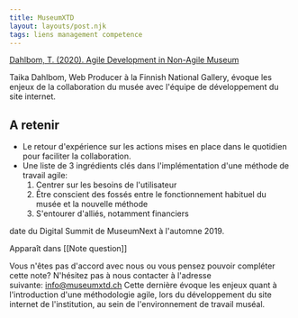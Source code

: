 ```yaml
---
title: MuseumXTD
layout: layouts/post.njk
tags: liens management competence
---
```

[Dahlbom, T. (2020). Agile Development in Non-Agile Museum](https://www.museumnext.com/article/agile-development-in-non-agile-museum/)

Taika Dahlbom, Web Producer à la Finnish National Gallery, évoque les enjeux de la collaboration du musée avec l'équipe de développement du site internet. 

## A retenir
- Le retour d'expérience sur les actions mises en place dans le quotidien pour faciliter la collaboration. 
- Une liste de 3 ingrédients clés dans l'implémentation d'une méthode de travail agile: 
	1. Centrer sur les besoins de l'utilisateur
	2. Être conscient des fossés entre le fonctionnement habituel du musée et la nouvelle méthode
	3. S'entourer d'alliés, notamment financiers

  
date du Digital Summit de MuseumNext à l'automne 2019. 


Apparaît dans [[Note question]]

Vous n'êtes pas d'accord avec nous ou vous pensez pouvoir compléter cette note? N'hésitez pas à nous contacter à l'adresse suivante: [info@museumxtd.ch](mailto:info@museumxtd.ch)
Cette dernière évoque les enjeux quant à l'introduction d'une méthodologie agile, lors du développement du site internet de l'institution, au sein de l'environnement de travail muséal. 



